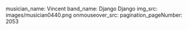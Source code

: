 musician_name: Vincent
band_name: Django Django
img_src: images/musician0440.png
onmouseover_src: 
pagination_pageNumber: 2053